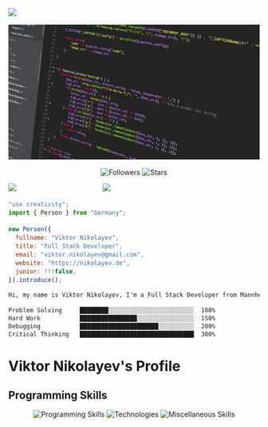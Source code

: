 <!--x axis divider-->
<img src="/assets/images/horizontal-divider-gradient.gif">

<div align="center">
  
![Banner](/banner.jpg)

![Followers](https://img.shields.io/github/followers/vnikolayev-ts?label=Followers) ![Stars](https://img.shields.io/github/stars/vnikolayev-ts?label=Stars)

</div>

<!--x axis divider-->
<img src="/assets/images/horizontal-divider-gradient.gif">

<picture>
<a href="https://github.com/vnikolayev-ts.png" alt="Developer">
<img src="https://images.weserv.nl/?url=https://github.com/vnikolayev-ts.png?v=4&h=310&w=310&fit=cover&mask=circle" align="right" width="315">
</a>
</picture>

```js
"use creativity";
import { Person } from "Germany";

new Person({
  fullname: "Viktor Nikolayev",
  title: "Full Stack Developer",
  email: "viktor.nikolayev@gmail.com",
  website: "https://nikolayev.de",
  junior: !!!false,
}).introduce();
```



```cmd
Hi, my name is Viktor Nikolayev, I'm a Full Stack Developer from Mannheim, Germany
```


```text
Problem Solving     ████████░░░░░░░░░░░░░░░░░░░░░░░░  100%  
Hard Work           ████████████████░░░░░░░░░░░░░░░░  150%  
Debugging           ██████████████████████░░░░░░░░░░  200%  
Critical Thinking   ████████████████████████████████  300%  
```

# Viktor Nikolayev's Profile

## Programming Skills
<p align="center">
  <img src="https://skillicons.dev/icons?i=react,nodejs,html,css,python,java,php,javascript,mysql,cpp,cs,dotnet" alt="Programming Skills" />

  <img src="https://skillicons.dev/icons?i=aws,docker,linux,prometheus,grafana" alt="Technologies" />

  <img src="https://skillicons.dev/icons?i=dotnet,git,vscode,eclipse,azure,aws" alt="Miscellaneous Skills" />
</p>

